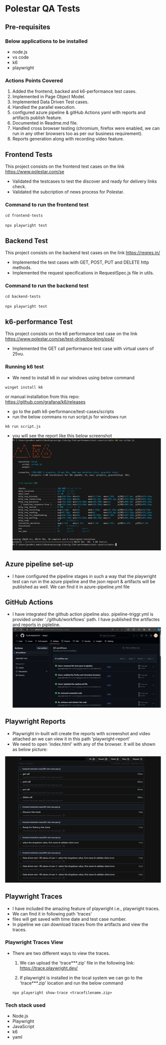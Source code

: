 # Polestar QA Tests

## Pre-requisites

### Below applications to be installed

- node.js
- vs code
- k6
- playwright

### Actions Points Covered

1. Added the frontend, backed and k6-performance test cases.
2. Implemented in Page Object Model.
3. Implemented Data Driven Test cases.
4. Handled the parallel execution.
5. configured azure pipeline & gitHub Actions yaml with reports and artifacts publish feature.
6. Documented in Readme.md file.
7. Handled cross browser testing (chromium, firefox were enabled, we can run in any other browsers too as per our business requirement).
8. Reports generation along with recording video feature.

## Frontend Tests

This project consists on the frontend test cases on the link https://www.polestar.com/se

- Validated the testcases to test the discover and ready for delivery links check.
- Validated the subcription of news process for Polestar.

### Command to run the frontend test

```
cd frontend-tests

npx playwright test
```

## Backend Test

This project consists on the backend test cases on the link https://reqres.in/

- Implemented the test cases with GET, POST, PUT and DELETE http methods.
- Implemented the request specifications in RequestSpec.js file in utils.

### Command to run the backend test

```
cd backend-tests

npx playwright test
```

## k6-performance Test

This project consists on the k6 performance test case on the link https://www.polestar.com/se/test-drive/booking/ps4/

- Implemented the GET call performance test case with virtual users of 25vu.

### Running k6 test

- We need to install k6 in our windows using below command

```
winget install k6 
```
or manual installation from this repo: https://github.com/grafana/k6/releases

- go to the path k6-performance/test-cases/scripts
- run the below commans ro run script.js for windows run

```
k6 run script.js
```
- you will see the report like this below screenshot ![alt text](readme-images/image.png)

## Azure pipeline set-up

- I have configured the pipeline stages in such a way that the playwright test can run in the azure pipeline and the json report & artifacts will be published as well. We can find it in azure-pipeline.yml file

## GitHub Actions

- I have integrated the github action pipeline also. pipeline-triggr.yml is provided under './github/workflows' path. I have published the artifactes and reports in pipleline.
![alt text](readme-images/image3.png)


## Playwright Reports

- Playwright in-built will create the reports with screenshot and video attached an we can view it in this path 'playwright-report'
- We need to open 'index.html' with any of the browser. It will be shown as below picture:

![alt text](readme-images/image2.png)

## Playwright Traces

- I have included the amazing feature of playwright i.e., playwright traces.
- We can find it in following path 'traces'
- files will get saved with time date and test case number.
- In pipeline we can download traces from the artifacts and view the traces.

### Playwright Traces View

- There are two different ways to view the traces.
  1. We can upload the 'trace***.zip' file in the following link: https://trace.playwright.dev/

  2. If playwright is installed in the local system we can go to the 'trace***.zip' location and run the below command
  
    ```
    npx playeright show-trace <tracefilename.zip>
    ```  

### Tech stack used

- Node.js
- Playwright
- JavaScript
- k6
- yaml 




